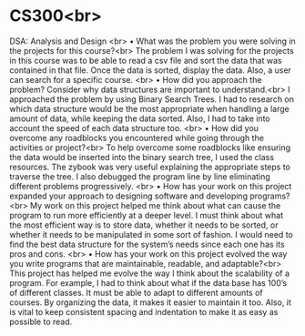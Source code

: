 # CS300<br\>
DSA: Analysis and Design <br\>
•	What was the problem you were solving in the projects for this course?<br\>
The problem I was solving for the projects in this course was to be able to read a csv file and sort the data that was contained in that file. Once the data is sorted, display the data. Also, a user can search for a specific course. <br\>
•	How did you approach the problem? Consider why data structures are important to understand.<br\>
I approached the problem by using Binary Search Trees. I had to research on which data structure would be the most appropriate when handling a large amount of data, while keeping the data sorted. Also, I had to take into account the speed of each data structure too. <br\>
•	How did you overcome any roadblocks you encountered while going through the activities or project?<br\>
To help overcome some roadblocks like ensuring the data would be inserted into the binary search tree, I used the class resources. The zybook was very useful explaining the appropriate steps to traverse the tree. I also debugged the program line by line eliminating different problems progressively. <br\>
•	How has your work on this project expanded your approach to designing software and developing programs?<br\>
My work on this project helped me think about what can cause the program to run more efficiently at a deeper level. I must think about what the most efficient way is to store data, whether it needs to be sorted, or whether it needs to be manipulated in some sort of fashion. I would need to find the best data structure for the system’s needs since each one has its pros and cons. <br\>
•	How has your work on this project evolved the way you write programs that are maintainable, readable, and adaptable?<br\>
This project has helped me evolve the way I think about the scalability of a program. For example, I had to think about what if the data base has 100’s of different classes. It must be able to adapt to different amounts of courses. By organizing the data, it makes it easier to maintain it too. Also, it is vital to keep consistent spacing and indentation to make it as easy as possible to read. 


